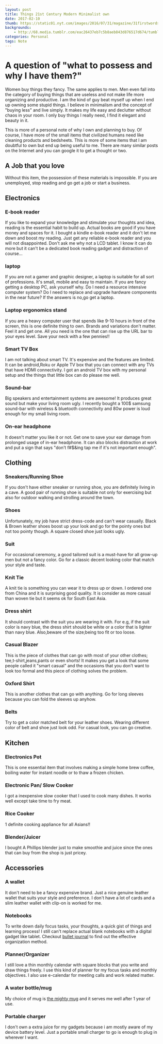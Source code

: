 ```yaml
---
layout: post
title: Things 21st Century Modern Minimalist own 
date: 2017-02-10
thumb: https://static01.nyt.com/images/2016/07/31/magazine/31firstwords/31firstwords-master768-v2.jpg
backgrounds: 
    - http://68.media.tumblr.com/eac26437eb7c5b8aeb843d876517d674/tumblr_ojgre2wY231slhhf0o1_1280.jpg
categories: Personal    
tags: Note 
--- 
```


# A question of "what to possess and why I have them?"

Women buy things they fancy. The same applies to men. Men even fall into the category of buying things that are useless and not make life more organizing and productive. I am the kind of guy beat myself up when I end up owning some stupid things. I believe in minimalism and the concept of "buying less" and live simply. It makes my life easy and declutter without chaos in your room. I only buy things I really need, I find it elegant and beauty in it. 

This is more of a personal note of why I own and planning to buy. Of course, I have more of the small items that civilized humans need like cleaning products and bedsheets. This is more of some items that I am doubtful to own but end up being useful to me. There are many similar posts on the Internet and you can google it to get a thought or two.


## A Job that you love

Without this item, the possession of these materials is impossible. If you are unemployed, stop reading and go get a job or start a business.

## Electronics

### E-book reader

If you like to expand your knowledge and stimulate your thoughts and idea, reading is the essential habit to build up. Actual books are good if you have money and spaces for it. I bought a kindle e-book reader and it don't let me down and boost my reading. Just get any reliable e-book reader and you will not disappointed. Don't ask me why not a LCD tablet. I know it can do more but it can't be a dedicated book reading gadget and distraction of course...

### laptop

If you are not a gamer and graphic designer, a laptop is suitable for all sort of professions. It's small, mobile and easy to maintain. If you are fancy getting a desktop PC, ask yourself why. Do I need a resource intensive computer system? Do I need to replace and upgrade hardware components in the near future? If the answers is no,go get a laptop. 

### Laptop ergonomics stand

If you are a heavy computer user that spends like 9-10 hours in front of the screen, this is one definite thing to own. Brands and variations don't matter. Feel it and get one. All you need is the one that can rise up the URL bar to your eyes level. Save your neck with a few pennies!!

### Smart TV Box

I am not talking about smart TV. It's expensive and the features are limited. It can be android,Roku or Apple TV box that you can connect with any TVs that have HDMI connectivity. I got an android TV box with my personal setup and the things that little box can do please me well.

### Sound-bar

Big speakers and entertainment systems are awesome! It produces great sound but make your living room ugly. I recently bought a 100$ samsung sound-bar with wireless & bluetooth connectivity and 80w power is loud enough for my small living room. 

### On-ear headphone

It doesn't matter you like it or not. Get one to save your ear damage from prolonged usage of in-ear headphone. It can also blocks distraction at work and put a sign that says "don't f#$&ing tap me if it's not important enough".

## Clothing

### Sneakers/Running Shoe

If you don't have either sneaker or running shoe, you are definitely living in a cave. A good pair of running shoe is suitable not only for exercising but also for outdoor walking and strolling around the town.

### Shoes

Unfortunately, my job have strict dress-code and can't wear casually. Black & Brown leather shoes boost up your look and go for the pointy ones but not too pointy though. A square closed shoe just looks ugly.

### Suit

For occasional ceremony, a good tailored suit is a must-have for all grow-up men but not a fancy color. Go for a classic decent looking color that match your style and taste.

### Knit Tie

A knit tie is something you can wear it to dress up or down. I ordered one from China and it is surprising good quality. It is consider as more casual than woven tie but it seems ok for South East Asia. 

### Dress shirt
It should contrast with the suit you are wearing it with. For e.g, if the suit color is navy blue, the dress shirt should be white or a color that is lighter than navy blue. Also,beware of the size;being too fit or too loose.

### Casual Blazer

This is the piece of clothes that can go with most of your other clothes; tee,t-shirt,jeans,pants or even shorts! It makes you get a look that some people called it "smart casual" and the occasions that you don't want to look too formal and this piece of clothing solves the problem.

### Oxford Shirt

This is another clothes that can go with anything. Go for long sleeves because you can fold the sleeves up anyhow.

### Belts

Try to get a color matched belt for your leather shoes. Wearing different color of belt and shoe just look odd. For casual look, you can go creative.

## Kitchen 

### Electronics Pot
This is one essential item that involves making a simple home brew coffee, boiling water for instant noodle or to thaw a frozen chicken. 

### Electronic Pan/ Slow Cooker
I got a inexpensive slow cooker that I used to cook many dishes. It works well except take time to fry meat.

### Rice Cooker
1 definite cooking appliance for all Asians!!

### Blender/Juicer
I bought A Phillips blender just to make smoothie and juice since the ones that can buy from the shop is just pricey. 

## Accessories

### A wallet
It don't need to be a fancy expensive brand. Just a nice genuine leather wallet that suits your style and preference. I don't have a lot of cards and a slim leather wallet with clip-on is worked for me.

### Notebooks
To write down daily focus tasks, your thoughts, a quick gist of things and learning process! I still can't replace actual blank notebooks with a digital gadget like tablet. Checkout [bullet journal](http://bulletjournal.com/) to find out the effective organization method.

### Planner/Organizer
I still love a thin monthly calendar with square blocks that you write and draw things freely. I use this kind of planner for my focus tasks and monthly objectives. I also use e-calendar for meeting calls and work related matter.

### A water bottle/mug
My choice of mug is [the mighty mug](https://themightymug.com/) and it serves me well after 1 year of use.

### Portable charger

I don't own a extra juice for my gadgets because i am mostly aware of my device battery level. Just a portable small charger to go is enough to plug in wherever I want. 


